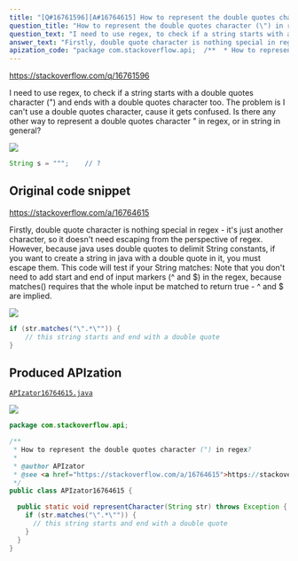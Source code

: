 ```yaml
---
title: "[Q#16761596][A#16764615] How to represent the double quotes character (\") in regex?"
question_title: "How to represent the double quotes character (\") in regex?"
question_text: "I need to use regex, to check if a string starts with a double quotes character (\") and ends with a double quotes character too. The problem is I can't use a double quotes character, cause it gets confused. Is there any other way to represent a double quotes character \" in regex, or in string in general?"
answer_text: "Firstly, double quote character is nothing special in regex - it's just another character, so it doesn't need escaping from the perspective of regex. However, because java uses double quotes to delimit String constants, if you want to create a string in java with a double quote in it, you must escape them. This code will test if your String matches: Note that you don't need to add start and end of input markers (^ and $) in the regex, because matches() requires that the whole input be matched to return true - ^ and $ are implied."
apization_code: "package com.stackoverflow.api;  /**  * How to represent the double quotes character (\") in regex?  *  * @author APIzator  * @see <a href=\"https://stackoverflow.com/a/16764615\">https://stackoverflow.com/a/16764615</a>  */ public class APIzator16764615 {    public static void representCharacter(String str) throws Exception {     if (str.matches(\"\\\".*\\\"\")) {       // this string starts and end with a double quote     }   } }"
---
```


https://stackoverflow.com/q/16761596

I need to use regex, to check if a string starts with a double quotes character (&quot;) and ends with a double quotes character too.
The problem is I can&#x27;t use a double quotes character, cause it gets confused. Is there any other way to represent a double quotes character &quot; in regex, or in string in general?


<div class="code-logo"><img src="/stackoverflow.png" /></div>

```java
String s = """;    // ?
```


## Original code snippet

https://stackoverflow.com/a/16764615

Firstly, double quote character is nothing special in regex - it&#x27;s just another character, so it doesn&#x27;t need escaping from the perspective of regex.
However, because java uses double quotes to delimit String constants, if you want to create a string in java with a double quote in it, you must escape them.
This code will test if your String matches:
Note that you don&#x27;t need to add start and end of input markers (^ and $) in the regex, because matches() requires that the whole input be matched to return true - ^ and $ are implied.

<div class="code-logo"><img src="/stackoverflow.png" /></div>

```java
if (str.matches("\".*\"")) {
    // this string starts and end with a double quote
}
```

## Produced APIzation

[`APIzator16764615.java`](https://github.com/pasqualesalza/apization-temp-data/raw/master/search/APIzator16764615.java)

<div class="code-logo"><img src="/apizator.png" /></div>

```java
package com.stackoverflow.api;

/**
 * How to represent the double quotes character (") in regex?
 *
 * @author APIzator
 * @see <a href="https://stackoverflow.com/a/16764615">https://stackoverflow.com/a/16764615</a>
 */
public class APIzator16764615 {

  public static void representCharacter(String str) throws Exception {
    if (str.matches("\".*\"")) {
      // this string starts and end with a double quote
    }
  }
}

```